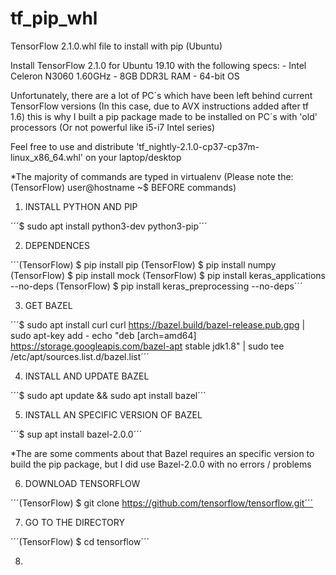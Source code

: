 # tf_pip_whl
TensorFlow 2.1.0.whl file to install with pip (Ubuntu)

Install TensorFlow 2.1.0 for Ubuntu 19.10 with the following specs:
    - Intel Celeron N3060 1.60GHz 
    - 8GB DDR3L RAM
    - 64-bit OS

Unfortunately, there are a lot of PC´s which have been left behind current TensorFlow versions (In this case, due to AVX instructions added after tf 1.6) this is why I built a pip package made to be installed on PC´s with 'old' processors (Or not powerful like i5-i7 Intel series)

Feel free to use and distribute 'tf_nightly-2.1.0-cp37-cp37m-linux_x86_64.whl' on your laptop/desktop

*The majority of commands are typed in virtualenv (Please note the: (TensorFlow) user@hostname ~$ BEFORE commands)

1. INSTALL PYTHON AND PIP

´´´$ sudo apt install python3-dev python3-pip´´´

2. DEPENDENCES

´´´(TensorFlow) $ pip install pip
(TensorFlow) $ pip install numpy
(TensorFlow) $ pip install mock
(TensorFlow) $ pip install keras_applications --no-deps
(TensorFlow) $ pip install keras_preprocessing --no-deps´´´

3. GET BAZEL

´´´$ sudo apt install curl
curl https://bazel.build/bazel-release.pub.gpg | sudo apt-key add - echo "deb [arch=amd64] https://storage.googleapis.com/bazel-apt stable jdk1.8" | sudo tee /etc/apt/sources.list.d/bazel.list´´´

4. INSTALL AND UPDATE BAZEL

´´´$ sudo apt update && sudo apt install bazel´´´

5. INSTALL AN SPECIFIC VERSION OF BAZEL

´´´$ sup apt install bazel-2.0.0´´´

*The are some comments about that Bazel requires an specific version to build the pip package, but I did use Bazel-2.0.0 with no errors / problems

6. DOWNLOAD TENSORFLOW 

´´´(TensorFlow) $ git clone https://github.com/tensorflow/tensorflow.git´´´

7. GO TO THE DIRECTORY

´´´(TensorFlow) $ cd tensorflow´´´

8. 

